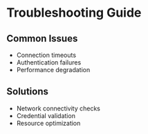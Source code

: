 # Troubleshooting Guide
## Common Issues
- Connection timeouts
- Authentication failures
- Performance degradation

## Solutions
- Network connectivity checks
- Credential validation
- Resource optimization

